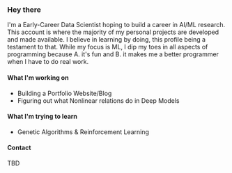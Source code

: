 ### Hey there
I'm a Early-Career Data Scientist hoping to build a career in AI/ML research. This account is where the majority of my personal projects are developed and made available. I believe in learning by doing, this profile being a testament to that. While my focus is ML, I dip my toes in all aspects of programming because A. it's fun and B. it makes me a better programmer when I have to do real work.

#### What I'm working on
 - Building a Portfolio Website/Blog
 - Figuring out what Nonlinear relations do in Deep Models

#### What I'm trying to learn
 - Genetic Algorithms & Reinforcement Learning

#### Contact
TBD
<!--
**Bytestorm5/Bytestorm5** is a ✨ _special_ ✨ repository because its `README.md` (this file) appears on your GitHub profile.

Here are some ideas to get you started:

- 🔭 I’m currently working on ...
- 🌱 I’m currently learning ...
- 👯 I’m looking to collaborate on ...
- 🤔 I’m looking for help with ...
- 💬 Ask me about ...
- 📫 How to reach me: ...
- 😄 Pronouns: ...
- ⚡ Fun fact: ...
-->
